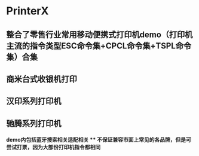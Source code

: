 # PrinterX
## 整合了零售行业常用移动便携式打印机demo（打印机主流的指令类型ESC命令集+CPCL命令集+TSPL命令集）合集
## 商米台式收银机打印
## 汉印系列打印机
## 驰腾系列打印机

#### demo内包括蓝牙搜索相关适配相关 ** 不保证兼容市面上常见的各品牌，但是可尝试打票，因为大部份打印机指令都相同